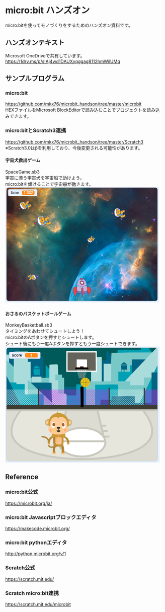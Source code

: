 # micro:bit ハンズオン
micro:bitを使ってモノづくりをするためのハンズオン資料です。
  
## ハンズオンテキスト
Microsoft OneDriveで共有しています。  
<https://1drv.ms/p/s!Aj4wd1DAUXyqggag8112hmWilUMq>
  
## サンプルプログラム
### micro:bit  
https://github.com/mkx76/microbit_handson/tree/master/microbit  
HEXファイルをMicrosoft BlockEditorで読み込むことでプロジェクトを読み込みできます。

### micro:bitとScratch3連携  
https://github.com/mkx76/microbit_handson/tree/master/Scratch3  
※Scratch3.0はβを利用しており、今後変更される可能性があります。
 
#### 宇宙犬救出ゲーム
SpaceGame.sb3  
宇宙に漂う宇宙犬を宇宙船で助けよう。  
micro:bitを傾けることで宇宙船が動きます。  
![](https://github.com/mkx76/microbit_handson/blob/master/images/spacegame.png?raw=true)  

#### おさるのバスケットボールゲーム
MonkeyBasketball.sb3  
タイミングをあわせてシュートしよう！  
micro:bitのAボタンを押すとシュートします。  
シュート後にもう一度Aボタンを押すともう一度シュートできます。  
![](https://github.com/mkx76/microbit_handson/blob/master/images/MonkeyBasketball.png?raw=true)  

## Reference
### micro:bit公式
<https://microbit.org/ja/>  
### micro:bit Javascriptブロックエディタ
<https://makecode.microbit.org/>  
### micro:bit pythonエディタ
<http://python.microbit.org/v/1>  

### Scratch公式
<https://scratch.mit.edu/>  
### Scratch micro:bit連携
<https://scratch.mit.edu/microbit>
